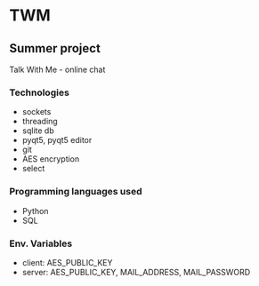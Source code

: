 # TWM
## Summer project
Talk With Me - online chat

### Technologies
* sockets
* threading
* sqlite db
* pyqt5, pyqt5 editor
* git
* AES encryption
* select

### Programming languages used
* Python
* SQL

### Env. Variables
* client: AES_PUBLIC_KEY
* server: AES_PUBLIC_KEY, MAIL_ADDRESS, MAIL_PASSWORD
